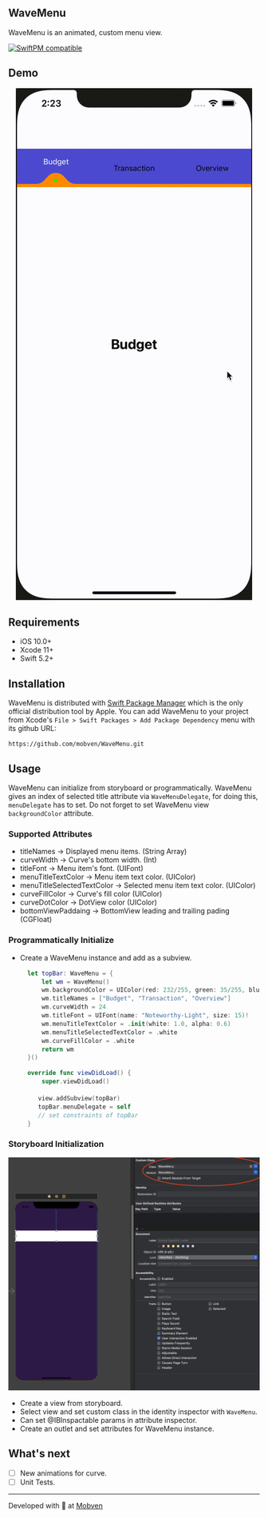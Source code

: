 ## WaveMenu

WaveMenu is an animated, custom menu view.  

[![SwiftPM compatible](https://img.shields.io/badge/SwiftPM-compatible-brightgreen.svg)](https://swift.org/package-manager/)

## Demo
<p align="center">
  <img alt="Custom Content" src="Docs/wave.gif">
</p>

## Requirements
* iOS 10.0+
* Xcode 11+
* Swift 5.2+

## Installation
WaveMenu is distributed with [Swift Package Manager](https://swift.org/package-manager/) which is the only official distribution tool by Apple. You can add WaveMenu to your project from Xcode's `File > Swift Packages > Add Package Dependency` menu with its github URL:
```
https://github.com/mobven/WaveMenu.git
```

## Usage

WaveMenu can initialize from storyboard or programmatically. WaveMenu gives an index of selected title attribute via `WaveMenuDelegate`, for doing this, `menuDelegate` has to set. Do not forget to set WaveMenu view `backgroundColor` attribute.

### Supported Attributes

- titleNames                                   -> Displayed menu items.                              (String Array)
- curveWidth                                  -> Curve's bottom width.                               (Int)
- titleFont                                       -> Menu item's font.                                       (UIFont)
- menuTitleTextColor                     -> Menu item text color.                                 (UIColor)
- menuTitleSelectedTextColor       -> Selected menu item text color.                  (UIColor)
- curveFillColor                              -> Curve's fill color                                         (UIColor)
- curveDotColor                             -> DotView color                                            (UIColor)
- bottomViewPaddaing                  -> BottomView leading and trailing pading   (CGFloat)

### Programmatically Initialize

- Create a WaveMenu instance and add as a subview.

  ```swift
    let topBar: WaveMenu = {
        let wm = WaveMenu()
        wm.backgroundColor = UIColor(red: 232/255, green: 35/255, blue: 55/255, alpha: 1.0)
        wm.titleNames = ["Budget", "Transaction", "Overview"]
        wm.curveWidth = 24
        wm.titleFont = UIFont(name: "Noteworthy-Light", size: 15)!
        wm.menuTitleTextColor = .init(white: 1.0, alpha: 0.6)
        wm.menuTitleSelectedTextColor = .white
        wm.curveFillColor = .white
        return wm
    }()
  ```
  ```swift
    override func viewDidLoad() {
        super.viewDidLoad()
    
       view.addSubview(topBar)
       topBar.menuDelegate = self
       // set constraints of topBar
    }
  ```
  

### Storyboard Initialization

<p align="center">
  <img alt="Storyboard init" src="Docs/storyboard_init.png">
</p>

- Create a view from storyboard.
- Select view and set custom class in the identity inspector with `WaveMenu`.
- Can set @IBInspactable params in attribute inspector.
- Create an outlet and set attributes for WaveMenu instance.


## What's next
- [ ] New animations for curve.
- [ ] Unit Tests.

---
Developed with 🖤 at [Mobven](https://mobven.com/)
